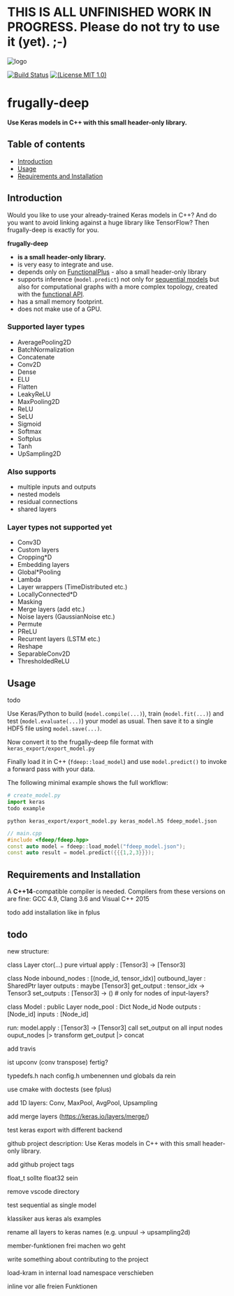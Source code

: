 # THIS IS ALL UNFINISHED WORK IN PROGRESS. Please do not try to use it (yet). ;-)

![logo](logo/fdeep.png.hidden)

[![Build Status](https://travis-ci.org/Dobiasd/frugally-deel.svg?branch=master)][travis]
[![(License MIT 1.0)](https://img.shields.io/badge/license-MIT%201.0-blue.svg)][license]

[travis]: https://travis-ci.org/Dobiasd/frugally-deep
[license]: LICENSE


frugally-deep
=============
**Use Keras models in C++ with this small header-only library.**


Table of contents
-----------------
  * [Introduction](#introduction)
  * [Usage](#usage)
  * [Requirements and Installation](#requirements-and-installation)


Introduction
------------

Would you like to use your already-trained Keras models in C++? And do you want to avoid linking against a huge library like TensorFlow? Then frugally-deep is exactly for you.

**frugally-deep**

* **is a small header-only library.**
* is very easy to integrate and use.
* depends only on [FunctionalPlus](https://github.com/Dobiasd/FunctionalPlus) - also a small header-only library
* supports inference (`model.predict`) not only for [sequential models](https://keras.io/getting-started/sequential-model-guide/) but also for computational graphs with a more complex topology, created with the [functional API](https://keras.io/getting-started/functional-api-guide/).
* has a small memory footprint.
* does not make use of a GPU.


### Supported layer types

* AveragePooling2D
* BatchNormalization
* Concatenate
* Conv2D
* Dense
* ELU
* Flatten
* LeakyReLU
* MaxPooling2D
* ReLU
* SeLU
* Sigmoid
* Softmax
* Softplus
* Tanh
* UpSampling2D


### Also supports

* multiple inputs and outputs
* nested models
* residual connections
* shared layers


### Layer types not supported yet

* Conv3D
* Custom layers
* Cropping*D
* Embedding layers
* Global*Pooling
* Lambda
* Layer wrappers (TimeDistributed etc.)
* LocallyConnected*D
* Masking
* Merge layers (add etc.)
* Noise layers (GaussianNoise etc.)
* Permute
* PReLU
* Recurrent layers (LSTM etc.)
* Reshape
* SeparableConv2D
* ThresholdedReLU


Usage
-----

todo

Use Keras/Python to build (`model.compile(...)`), train (`model.fit(...)`) and test (`model.evaluate(...)`) your model as usual. Then save it to a single HDF5 file using `model.save(...)`.

Now convert it to the frugally-deep file format with `keras_export/export_model.py`

Finally load it in C++ (`fdeep::load_model`) and use `model.predict()` to invoke a forward pass with your data.

The following minimal example shows the full workflow:

```python
# create_model.py
import keras
todo example
```

```
python keras_export/export_model.py keras_model.h5 fdeep_model.json
```

```cpp
// main.cpp
#include <fdeep/fdeep.hpp>
const auto model = fdeep::load_model("fdeep_model.json");
const auto result = model.predict({{{1,2,3}}});
```


Requirements and Installation
-----------------------------

A **C++14**-compatible compiler is needed. Compilers from these versions on are fine: GCC 4.9, Clang 3.6 and Visual C++ 2015

todo add installation like in fplus


todo
----

new structure:

  class Layer
    ctor(...)
    pure virtual apply : [Tensor3] -> [Tensor3]

  class Node
    inbound_nodes : [(node_id, tensor_idx)]
    outbound_layer : SharedPtr layer
    outputs : maybe [Tensor3]
    get_output : tensor_idx -> Tensor3
    set_outputs : [Tensor3] -> () # only for nodes of input-layers?

  class Model : public Layer
    node_pool : Dict Node_id Node
    outputs : [Node_id]
    inputs : [Node_id]

run:
  model.apply : [Tensor3] -> [Tensor3]
    call set_output on all input nodes
    ouput_nodes
      |> transform get_output
      |> concat

add travis

ist upconv (conv transpose) fertig?

typedefs.h nach config.h umbenennen und globals da rein

use cmake with doctests (see fplus)

add 1D layers: Conv, MaxPool, AvgPool, Upsampling

add merge layers (https://keras.io/layers/merge/)

test keras export with different backend

github project description: Use Keras models in C++ with this small header-only library.

add github project tags

float_t sollte float32 sein

remove vscode directory

test sequential as single model

klassiker aus keras als examples

rename all layers to keras names (e.g. unpuul -> upsampling2d)

member-funktionen frei machen wo geht

write something about contributing to the project

load-kram in internal load namespace verschieben

inline vor alle freien Funktionen